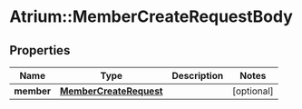 # Atrium::MemberCreateRequestBody

## Properties
Name | Type | Description | Notes
------------ | ------------- | ------------- | -------------
**member** | [**MemberCreateRequest**](MemberCreateRequest.md) |  | [optional] 


